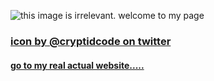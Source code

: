 ![this image is irrelevant. welcome to my page](http://i.myniceprofile.com/3/361.gif)

### [icon by @cryptidcode on twitter](https://twitter.com/cryptidcode)

#### [go to my real actual website.....](https://electr1.ca)

